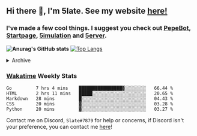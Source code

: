 ## Hi there 👋, I'm 5late. See my website [here!](https://me.slatedev.xyz?sf=gh)
### I've made a few cool things. I suggest you check out [PepeBot](https://github.com/5late/Pepe-Bot), [Startpage](https://github.com/5late/startpage), [5imulation](https://github.com/5late/5imulation) and [5erver](https://github.com/5late/5erver). 

**![Anurag's GitHub stats](https://github-readme-stats.vercel.app/api?username=5late&count_private=true&show_icons=true&theme=tokyonight)**
[![Top Langs](https://github-readme-stats.vercel.app/api/top-langs/?username=5late&theme=ayu-mirage)](https://github.com/anuraghazra/github-readme-stats)

<details>
<summary>Archive</summary>
    
#### [API-Backend](https://github.com/5late/API-Backend)
- Used in xdHacks Mini To Hackathon July 2021 (not maintained)
#### [Yoinkbot](https://github.com/5late/Yoinkbot)
- Archived Discord bot with dozens of fun commands (not maintained)
#### [Startpage](https://github.com/5late/Startpage)
- Fresh and clean dark themed startpage including to-do links, hyperlinks, date and time, and a personal greeting message (partially maintained)

</details>

### [Wakatime](https://wakatime.com/@5late) Weekly Stats

<!--START_SECTION:waka-->
```text
Go         7 hrs 4 mins    ████████████████▓░░░░░░░░   66.44 % 
HTML       2 hrs 11 mins   █████░░░░░░░░░░░░░░░░░░░░   20.65 % 
Markdown   28 mins         █░░░░░░░░░░░░░░░░░░░░░░░░   04.43 % 
CSS        20 mins         ▓░░░░░░░░░░░░░░░░░░░░░░░░   03.28 % 
Python     20 mins         ▓░░░░░░░░░░░░░░░░░░░░░░░░   03.27 % 
```
<!--END_SECTION:waka-->

Contact me on Discord, ``Slate#7879`` for help or concerns, if Discord isn't your preference, you can contact me [here](https://github.com/5late/5late/issues)!
